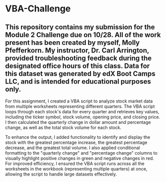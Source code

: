 # VBA-Challenge
This repository contains my submission for the Module 2 Challenge due on 10/28. 
All of the work present has been created by myself, Molly Pfefferkorn. 
My instructor, Dr. Carl Arrington, provided troubleshooting feedback during the designated office hours of this class. 
Data for this dataset was generated by edX Boot Camps LLC, and is intended for educational purposes only.
----------------------------------------------------------------------------------------------------------
For this assignment, I created a VBA script to analyze stock market data from multiple worksheets representing different quarters. The VBA script loops through each stock's data for every quarter and retrieves key values, including the ticker symbol, stock volume, opening price, and closing price. I then calculated the quarterly change in dollar amount and percentage change, as well as the total stock volume for each stock.

To enhance the output, I added functionality to identify and display the stock with the greatest percentage increase, the greatest percentage decrease, and the greatest total volume. I also applied conditional formatting to the "quarterly change" and "percentage change" columns to visually highlight positive changes in green and negative changes in red. For improved efficiency, I ensured the VBA script runs across all the worksheets in the workbook (representing multiple quarters) at once, allowing the script to handle large datasets effectively.
